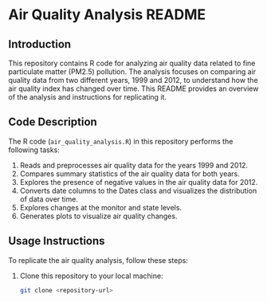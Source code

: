# Air Quality Analysis README

## Introduction
This repository contains R code for analyzing air quality data related to fine particulate matter (PM2.5) pollution. The analysis focuses on comparing air quality data from two different years, 1999 and 2012, to understand how the air quality index has changed over time. This README provides an overview of the analysis and instructions for replicating it.

## Code Description
The R code (`air_quality_analysis.R`) in this repository performs the following tasks:
1. Reads and preprocesses air quality data for the years 1999 and 2012.
2. Compares summary statistics of the air quality data for both years.
3. Explores the presence of negative values in the air quality data for 2012.
4. Converts date columns to the Dates class and visualizes the distribution of data over time.
5. Explores changes at the monitor and state levels.
6. Generates plots to visualize air quality changes.

## Usage Instructions
To replicate the air quality analysis, follow these steps:

1. Clone this repository to your local machine:
   ```bash
   git clone <repository-url>


